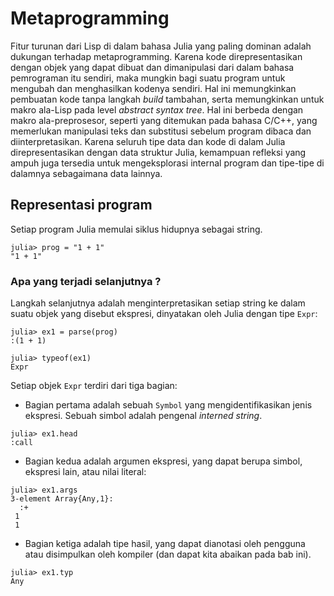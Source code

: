 # Metaprogramming

Fitur turunan dari Lisp di dalam bahasa Julia yang paling dominan adalah
dukungan terhadap metaprogramming. Karena kode direpresentasikan dengan
objek yang dapat dibuat dan dimanipulasi dari dalam bahasa pemrograman itu
sendiri, maka mungkin bagi suatu program untuk mengubah dan menghasilkan kodenya
sendiri. Hal ini memungkinkan pembuatan kode tanpa langkah *build* tambahan,
serta memungkinkan untuk makro ala-Lisp pada level *abstract syntax tree*.
Hal ini berbeda dengan makro ala-preprosesor, seperti yang ditemukan pada
bahasa C/C++, yang memerlukan manipulasi teks dan substitusi sebelum program
dibaca dan diinterpretasikan. Karena seluruh tipe data dan kode di dalam Julia
direpresentasikan dengan data struktur Julia, kemampuan refleksi yang ampuh juga
tersedia untuk mengeksplorasi internal program dan tipe-tipe di dalamnya
sebagaimana data lainnya.

## Representasi program

Setiap program Julia memulai siklus hidupnya sebagai string.

```julia-repl
julia> prog = "1 + 1"
"1 + 1"
```

### Apa yang terjadi selanjutnya ?

Langkah selanjutnya adalah menginterpretasikan setiap string ke dalam suatu
objek yang disebut ekspresi, dinyatakan oleh Julia dengan tipe `Expr`:

```julia-repl
julia> ex1 = parse(prog)
:(1 + 1)

julia> typeof(ex1)
Expr
```

Setiap objek `Expr` terdiri dari tiga bagian:

- Bagian pertama adalah sebuah `Symbol` yang mengidentifikasikan jenis ekspresi.
  Sebuah simbol adalah pengenal *interned string*.

```julia-repl
julia> ex1.head
:call
```
- Bagian kedua adalah argumen ekspresi, yang dapat berupa simbol, ekspresi lain,
  atau nilai literal:

```julia-repl
julia> ex1.args
3-element Array{Any,1}:
  :+
 1
 1
```

- Bagian ketiga adalah tipe hasil, yang dapat dianotasi oleh pengguna atau
  disimpulkan oleh kompiler (dan dapat kita abaikan pada bab ini).

```julia-repl
julia> ex1.typ
Any
```
